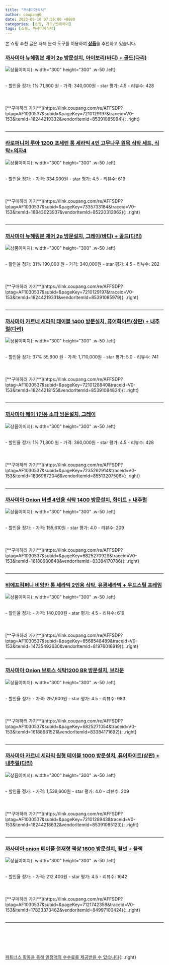 ```yaml
---
title: "까사미아식탁"
author: coupang6
date: 2023-09-10 07:56:08 +0800
categories: [쇼핑, 가구/인테리어]
tags: [쇼핑, 까사미아식탁]
---
```


본 쇼핑 추천 글은 자체 분석 도구를 이용하여 [**상품**](https://link.coupang.com/a/bao1ui)을 추천하고 있습니다.

### [까사미아 뉴헤링본 체어 2p 방문설치, 아이보리(바디) + 골드(다리)](https://link.coupang.com/re/AFFSDP?lptag=AF1030537&subid=&pageKey=7210129197&traceid=V0-153&itemId=18244219332&vendorItemId=85391085994)

![상품이미지](https://thumbnail6.coupangcdn.com/thumbnails/remote/230x230ex/image/retail/images/2023/03/20/15/8/38a7ca7f-9e29-4732-b2a5-027bc771d16c.jpg){: width="300" height="300" .w-50 .left}


<br>
- 할인율 정가: 1%  71,800   원
- 가격: 340,000원
- star 평가: 4.5
- 리뷰수: 428
<br>
<br>
<br>
<br>
[**구매하러 가기**](https://link.coupang.com/re/AFFSDP?lptag=AF1030537&subid=&pageKey=7210129197&traceid=V0-153&itemId=18244219332&vendorItemId=85391085994){: .right}
<br>
<br>

---

### [라로퍼니처 루아 1200 포세린 통 세라믹 4인 고무나무 원목 식탁 세트, 식탁+의자4](https://link.coupang.com/re/AFFSDP?lptag=AF1030537&subid=&pageKey=7335733184&traceid=V0-153&itemId=18843023937&vendorItemId=85220312862)

![상품이미지](https://thumbnail7.coupangcdn.com/thumbnails/remote/230x230ex/image/vendor_inventory/e37b/1c97a6ba1fa2e56bb92fd8fab62981d73f46c7d8d8e8548cfb228a6323aa.jpg){: width="300" height="300" .w-50 .left}


<br>
- 할인율 정가: 
- 가격: 334,000원
- star 평가: 4.5
- 리뷰수: 619
<br>
<br>
<br>
<br>
[**구매하러 가기**](https://link.coupang.com/re/AFFSDP?lptag=AF1030537&subid=&pageKey=7335733184&traceid=V0-153&itemId=18843023937&vendorItemId=85220312862){: .right}
<br>
<br>

---

### [까사미아 뉴헤링본 체어 2p 방문설치, 그레이(바디) + 골드(다리)](https://link.coupang.com/re/AFFSDP?lptag=AF1030537&subid=&pageKey=7210129197&traceid=V0-153&itemId=18244219331&vendorItemId=85391085979)

![상품이미지](https://thumbnail6.coupangcdn.com/thumbnails/remote/230x230ex/image/retail/images/2023/03/20/15/0/6e3e15d9-741c-4a51-86d7-319f54ab5b62.jpg){: width="300" height="300" .w-50 .left}


<br>
- 할인율 정가: 31%  190,000   원
- 가격: 340,000원
- star 평가: 4.5
- 리뷰수: 282
<br>
<br>
<br>
<br>
[**구매하러 가기**](https://link.coupang.com/re/AFFSDP?lptag=AF1030537&subid=&pageKey=7210129197&traceid=V0-153&itemId=18244219331&vendorItemId=85391085979){: .right}
<br>
<br>

---

### [까사미아 카르네 세라믹 테이블 1400 방문설치, 퓨어화이트(상판) + 내추럴(다리)](https://link.coupang.com/re/AFFSDP?lptag=AF1030537&subid=&pageKey=7210128840&traceid=V0-153&itemId=18244218155&vendorItemId=85391084824)

![상품이미지](https://thumbnail10.coupangcdn.com/thumbnails/remote/230x230ex/image/rs_quotation_api/veiig7ay/c90d773f88824a04bef0a1d99b17cda6.jpg){: width="300" height="300" .w-50 .left}


<br>
- 할인율 정가: 37%  55,900   원
- 가격: 1,710,000원
- star 평가: 5.0
- 리뷰수: 741
<br>
<br>
<br>
<br>
[**구매하러 가기**](https://link.coupang.com/re/AFFSDP?lptag=AF1030537&subid=&pageKey=7210128840&traceid=V0-153&itemId=18244218155&vendorItemId=85391084824){: .right}
<br>
<br>

---

### [까사미아 헤이 1인용 소파 방문설치, 그레이](https://link.coupang.com/re/AFFSDP?lptag=AF1030537&subid=&pageKey=7235262914&traceid=V0-153&itemId=18369672046&vendorItemId=85513207508)

![상품이미지](https://thumbnail10.coupangcdn.com/thumbnails/remote/230x230ex/image/rs_quotation_api/mao301oc/693872385bdb4ba483641a03990269b9.jpg){: width="300" height="300" .w-50 .left}


<br>
- 할인율 정가: 1%  71,800   원
- 가격: 360,000원
- star 평가: 4.5
- 리뷰수: 428
<br>
<br>
<br>
<br>
[**구매하러 가기**](https://link.coupang.com/re/AFFSDP?lptag=AF1030537&subid=&pageKey=7235262914&traceid=V0-153&itemId=18369672046&vendorItemId=85513207508){: .right}
<br>
<br>

---

### [까사미아 Onion 버넷 4인용 식탁 1400 방문설치, 화이트 + 내추럴](https://link.coupang.com/re/AFFSDP?lptag=AF1030537&subid=&pageKey=6825270929&traceid=V0-153&itemId=16188980848&vendorItemId=83384170786)

![상품이미지](https://thumbnail6.coupangcdn.com/thumbnails/remote/230x230ex/image/retail/images/2022/10/06/12/0/4a126071-29d9-4d26-a55e-f3b5d9b682aa.jpg){: width="300" height="300" .w-50 .left}


<br>
- 할인율 정가: 
- 가격: 155,610원
- star 평가: 4.0
- 리뷰수: 209
<br>
<br>
<br>
<br>
[**구매하러 가기**](https://link.coupang.com/re/AFFSDP?lptag=AF1030537&subid=&pageKey=6825270929&traceid=V0-153&itemId=16188980848&vendorItemId=83384170786){: .right}
<br>
<br>

---

### [비에프컴퍼니 비앙카 통 세라믹 2인용 식탁, 유광세라믹 + 우드스틸 프레임](https://link.coupang.com/re/AFFSDP?lptag=AF1030537&subid=&pageKey=6568548489&traceid=V0-153&itemId=14735492630&vendorItemId=81976016919)

![상품이미지](https://thumbnail8.coupangcdn.com/thumbnails/remote/230x230ex/image/retail/images/4936002983069344-f04c59e3-de3f-494c-82ce-8126d54b5ea7.jpg){: width="300" height="300" .w-50 .left}


<br>
- 할인율 정가: 
- 가격: 140,000원
- star 평가: 4.5
- 리뷰수: 619
<br>
<br>
<br>
<br>
[**구매하러 가기**](https://link.coupang.com/re/AFFSDP?lptag=AF1030537&subid=&pageKey=6568548489&traceid=V0-153&itemId=14735492630&vendorItemId=81976016919){: .right}
<br>
<br>

---

### [까사미아 Onion 브로스 식탁1200 BR 방문설치, 브라운](https://link.coupang.com/re/AFFSDP?lptag=AF1030537&subid=&pageKey=6825271054&traceid=V0-153&itemId=16188981521&vendorItemId=83384171692)

![상품이미지](https://thumbnail6.coupangcdn.com/thumbnails/remote/230x230ex/image/retail/images/2022/10/06/12/4/a8def23f-3f8a-4829-b100-201937032588.jpg){: width="300" height="300" .w-50 .left}


<br>
- 할인율 정가: 
- 가격: 297,600원
- star 평가: 4.5
- 리뷰수: 983
<br>
<br>
<br>
<br>
[**구매하러 가기**](https://link.coupang.com/re/AFFSDP?lptag=AF1030537&subid=&pageKey=6825271054&traceid=V0-153&itemId=16188981521&vendorItemId=83384171692){: .right}
<br>
<br>

---

### [까사미아 카르네 세라믹 원형 테이블 1000 방문설치, 퓨어화이트(상판) + 내추럴(다리)](https://link.coupang.com/re/AFFSDP?lptag=AF1030537&subid=&pageKey=7210128943&traceid=V0-153&itemId=18244218632&vendorItemId=85391085123)

![상품이미지](https://thumbnail8.coupangcdn.com/thumbnails/remote/230x230ex/image/rs_quotation_api/auaobf2f/c107937ba6024ff2bfebf038f62f174f.jpg){: width="300" height="300" .w-50 .left}


<br>
- 할인율 정가: 
- 가격: 1,539,600원
- star 평가: 4.0
- 리뷰수: 209
<br>
<br>
<br>
<br>
[**구매하러 가기**](https://link.coupang.com/re/AFFSDP?lptag=AF1030537&subid=&pageKey=7210128943&traceid=V0-153&itemId=18244218632&vendorItemId=85391085123){: .right}
<br>
<br>

---

### [까사미아 onion 메이플 철재형 책상 1600 방문설치, 월넛 + 블랙](https://link.coupang.com/re/AFFSDP?lptag=AF1030537&subid=&pageKey=7121742358&traceid=V0-153&itemId=17833373462&vendorItemId=84997100424)

![상품이미지](https://thumbnail8.coupangcdn.com/thumbnails/remote/230x230ex/image/rs_quotation_api/1nzfczbq/738b5c9742744036a9d5cc916a4e8bd6.jpg){: width="300" height="300" .w-50 .left}


<br>
- 할인율 정가: 
- 가격: 212,400원
- star 평가: 4.5
- 리뷰수: 1642
<br>
<br>
<br>
<br>
[**구매하러 가기**](https://link.coupang.com/re/AFFSDP?lptag=AF1030537&subid=&pageKey=7121742358&traceid=V0-153&itemId=17833373462&vendorItemId=84997100424){: .right}
<br>
<br>

---
<br><br><br><br><br> [파트너스 활동을 통해 일정액의 수수료를 제공받을 수 있습니다](https://link.coupang.com/a/bao1ui){: .right}